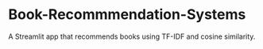 # Book-Recommmendation-Systems
A Streamlit app that recommends books using TF-IDF and cosine similarity.
